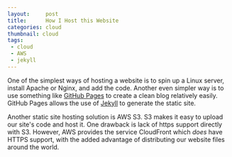 ```yaml
---
layout:     post
title:      How I Host this Website
categories: cloud
thumbnail: cloud
tags:
 - cloud
 - AWS
 - jekyll
---
```


One of the simplest ways of hosting a website is to spin up a Linux server, install Apache or Nginx, and add the code. Another even simpler way is to use something like [GitHub Pages](https://pages.github.com/) to create a clean blog relatively easily. GitHub Pages allows the use of [Jekyll](https://jekyllrb.com/) to generate the static site.

Another static site hosting solution is AWS S3. S3 makes it easy to upload our site's code and host it. One drawback is lack of https support directly with S3. However, AWS provides the service CloudFront which _does_ have HTTPS support, with the added advantage of distributing our website files around the world.


